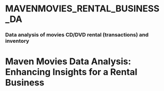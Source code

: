 # MAVENMOVIES_RENTAL_BUSINESS_DA

### Data analysis of movies CD/DVD rental (transactions) and inventory

# Maven Movies Data Analysis: Enhancing Insights for a Rental Business
